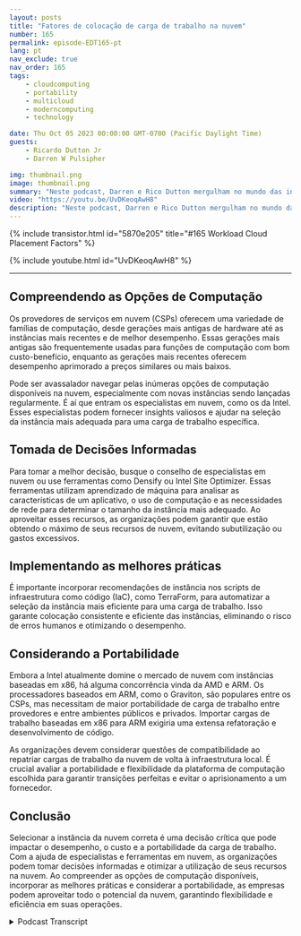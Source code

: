 ```yaml
---
layout: posts
title: "Fatores de colocação de carga de trabalho na nuvem"
number: 165
permalink: episode-EDT165-pt
lang: pt
nav_exclude: true
nav_order: 165
tags:
    - cloudcomputing
    - portability
    - multicloud
    - moderncomputing
    - technology

date: Thu Oct 05 2023 00:00:00 GMT-0700 (Pacific Daylight Time)
guests:
    - Ricardo Dutton Jr
    - Darren W Pulsipher

img: thumbnail.png
image: thumbnail.png
summary: "Neste podcast, Darren e Rico Dutton mergulham no mundo das instâncias em nuvem e nos fatores a serem considerados ao selecionar a instância certa para sua carga de trabalho. Eles discutem as diferentes opções de computação disponíveis na nuvem, a importância de encontrar o equilíbrio certo entre desempenho e custo e o papel dos especialistas em nuvem em ajudar as organizações a tomar decisões informadas."
video: "https://youtu.be/UvDKeoqAwH8"
description: "Neste podcast, Darren e Rico Dutton mergulham no mundo das instâncias em nuvem e nos fatores a serem considerados ao selecionar a instância certa para sua carga de trabalho. Eles discutem as diferentes opções de computação disponíveis na nuvem, a importância de encontrar o equilíbrio certo entre desempenho e custo e o papel dos especialistas em nuvem em ajudar as organizações a tomar decisões informadas."
---
```


<div>
{% include transistor.html id="5870e205" title="#165 Workload Cloud Placement Factors" %}

{% include youtube.html id="UvDKeoqAwH8" %}
</div>

---

## Compreendendo as Opções de Computação

Os provedores de serviços em nuvem (CSPs) oferecem uma variedade de famílias de computação, desde gerações mais antigas de hardware até as instâncias mais recentes e de melhor desempenho. Essas gerações mais antigas são frequentemente usadas para funções de computação com bom custo-benefício, enquanto as gerações mais recentes oferecem desempenho aprimorado a preços similares ou mais baixos.

Pode ser avassalador navegar pelas inúmeras opções de computação disponíveis na nuvem, especialmente com novas instâncias sendo lançadas regularmente. É aí que entram os especialistas em nuvem, como os da Intel. Esses especialistas podem fornecer insights valiosos e ajudar na seleção da instância mais adequada para uma carga de trabalho específica.

## Tomada de Decisões Informadas

Para tomar a melhor decisão, busque o conselho de especialistas em nuvem ou use ferramentas como Densify ou Intel Site Optimizer. Essas ferramentas utilizam aprendizado de máquina para analisar as características de um aplicativo, o uso de computação e as necessidades de rede para determinar o tamanho da instância mais adequado. Ao aproveitar esses recursos, as organizações podem garantir que estão obtendo o máximo de seus recursos de nuvem, evitando subutilização ou gastos excessivos.

## Implementando as melhores práticas

É importante incorporar recomendações de instância nos scripts de infraestrutura como código (IaC), como TerraForm, para automatizar a seleção da instância mais eficiente para uma carga de trabalho. Isso garante colocação consistente e eficiente das instâncias, eliminando o risco de erros humanos e otimizando o desempenho.

## Considerando a Portabilidade

Embora a Intel atualmente domine o mercado de nuvem com instâncias baseadas em x86, há alguma concorrência vinda da AMD e ARM. Os processadores baseados em ARM, como o Graviton, são populares entre os CSPs, mas necessitam de maior portabilidade de carga de trabalho entre provedores e entre ambientes públicos e privados. Importar cargas de trabalho baseadas em x86 para ARM exigiria uma extensa refatoração e desenvolvimento de código.

As organizações devem considerar questões de compatibilidade ao repatriar cargas de trabalho da nuvem de volta à infraestrutura local. É crucial avaliar a portabilidade e flexibilidade da plataforma de computação escolhida para garantir transições perfeitas e evitar o aprisionamento a um fornecedor.

## Conclusão

Selecionar a instância da nuvem correta é uma decisão crítica que pode impactar o desempenho, o custo e a portabilidade da carga de trabalho. Com a ajuda de especialistas e ferramentas em nuvem, as organizações podem tomar decisões informadas e otimizar a utilização de seus recursos na nuvem. Ao compreender as opções de computação disponíveis, incorporar as melhores práticas e considerar a portabilidade, as empresas podem aproveitar todo o potencial da nuvem, garantindo flexibilidade e eficiência em suas operações.



<details>
<summary> Podcast Transcript </summary>

<p></p>

</details>
